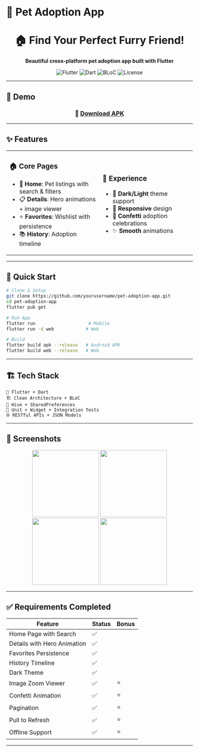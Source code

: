 # 🐾 Pet Adoption App

<div align="center">
  <h1>🏠 Find Your Perfect Furry Friend!</h1>
  <p><strong>Beautiful cross-platform pet adoption app built with Flutter</strong></p>
  
  ![Flutter](https://img.shields.io/badge/Flutter-02569B?style=flat-square&logo=flutter&logoColor=white)
  ![Dart](https://img.shields.io/badge/Dart-0175C2?style=flat-square&logo=dart&logoColor=white)
  ![BLoC](https://img.shields.io/badge/BLoC-FF6B6B?style=flat-square)
  ![License](https://img.shields.io/badge/License-MIT-green?style=flat-square)
</div>

---

## 📱 Demo

<div align="center">

### 📱 [Download APK](https://github.com/rushi055/Pet-Adoption-App---Flutter-Task/releases/latest)

</div>

---
## ✨ Features

<table>
<tr>
<td width="50%">

### 🏠 **Core Pages**
- 📱 **Home**: Pet listings with search & filters
- 📋 **Details**: Hero animations + image viewer
- ⭐ **Favorites**: Wishlist with persistence  
- 📚 **History**: Adoption timeline

</td>
<td width="50%">

### 🎨 **Experience**  
- 🌙 **Dark/Light** theme support
- 📱 **Responsive** design
- 🎊 **Confetti** adoption celebrations
- ✨ **Smooth** animations

</td>
</tr>
</table>

---

## 🚀 Quick Start

```bash
# Clone & Setup
git clone https://github.com/yourusername/pet-adoption-app.git
cd pet-adoption-app
flutter pub get

# Run App
flutter run                    # Mobile
flutter run -d web            # Web

# Build
flutter build apk --release   # Android APK
flutter build web --release   # Web
```

---

## 🏗️ Tech Stack

```
📱 Flutter + Dart
🏗️ Clean Architecture + BLoC
💾 Hive + SharedPreferences  
🧪 Unit + Widget + Integration Tests
🌐 RESTful APIs + JSON Models
```

---

## 📸 Screenshots

<div align="center">
<img src="https://via.placeholder.com/250x500/FF6B6B/FFFFFF?text=🏠+Home" width="180"/>
<img src="https://via.placeholder.com/250x500/4ECDC4/FFFFFF?text=📋+Details" width="180"/>
<img src="https://via.placeholder.com/250x500/45B7D1/FFFFFF?text=⭐+Favorites" width="180"/>
<img src="https://via.placeholder.com/250x500/96CEB4/FFFFFF?text=📚+History" width="180"/>
</div>

---

## ✅ Requirements Completed

| Feature | Status | Bonus |
|---------|--------|-------|
| Home Page with Search | ✅ | |
| Details with Hero Animation | ✅ | |
| Favorites Persistence | ✅ | |
| History Timeline | ✅ | |
| Dark Theme | ✅ | |
| Image Zoom Viewer | ✅ | ⭐ |
| Confetti Animation | ✅ | ⭐ |
| Pagination | ✅ | ⭐ |
| Pull to Refresh | ✅ | ⭐ |
| Offline Support | ✅ | ⭐ |

---



</div>
